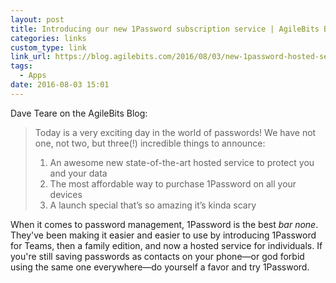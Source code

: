 ```yaml
---
layout: post
title: Introducing our new 1Password subscription service | AgileBits Blog
categories: links
custom_type: link
link_url: https://blog.agilebits.com/2016/08/03/new-1password-hosted-service/
tags:
  - Apps
date: 2016-08-03 15:01
---
```

Dave Teare on the AgileBits Blog:

> Today is a very exciting day in the world of passwords! We have not one, not two, but three(!) incredible things to announce:
>
> 1. An awesome new state-of-the-art hosted service to protect you and your data
> 2. The most affordable way to purchase 1Password on all your devices
> 3. A launch special that’s so amazing it’s kinda scary

When it comes to password management, 1Password is the best *bar none*. They've been making it easier and easier to use by introducing 1Password for Teams, then a family edition, and now a hosted service for individuals. If you're still saving passwords as contacts on your phone—or god forbid using the same one everywhere—do yourself a favor and try 1Password.